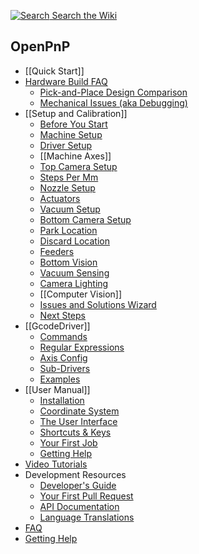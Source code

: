 [![Search](https://user-images.githubusercontent.com/9963310/182446869-7a6e5ab4-6547-4a5b-9dbe-8a5a4588cf35.png) Search the Wiki](/openpnp/openpnp/search?type=wikis)

OpenPnP
-------

* [[Quick Start]]
* [Hardware Build FAQ](https://github.com/openpnp/openpnp/wiki/Build-FAQ)
    * [Pick-and-Place Design Comparison](https://github.com/openpnp/openpnp/wiki/Pick-and-Place-Design-Comparison)
    * [Mechanical Issues (aka Debugging)](https://github.com/openpnp/openpnp/wiki/Mechanical-Issues-(aka-Debugging))
* [[Setup and Calibration]]
    * [Before You Start](https://github.com/openpnp/openpnp/wiki/Setup-and-Calibration_Before-You-Start)
    * [Machine Setup](https://github.com/openpnp/openpnp/wiki/Setup-and-Calibration_Machine-Setup)
    * [Driver Setup](https://github.com/openpnp/openpnp/wiki/Setup-and-Calibration_Driver-Setup)
    * [[Machine Axes]]
    * [Top Camera Setup](https://github.com/openpnp/openpnp/wiki/Setup-and-Calibration_Top-Camera-Setup)
    * [Steps Per Mm](https://github.com/openpnp/openpnp/wiki/Setup-and-Calibration_Steps-Per-Mm)
    * [Nozzle Setup](https://github.com/openpnp/openpnp/wiki/Setup-and-Calibration_Nozzle-Setup)
    * [Actuators](https://github.com/openpnp/openpnp/wiki/Setup-and-Calibration_Actuators)
    * [Vacuum Setup](https://github.com/openpnp/openpnp/wiki/Setup-and-Calibration_Vacuum-Setup)
    * [Bottom Camera Setup](https://github.com/openpnp/openpnp/wiki/Setup-and-Calibration_Bottom-Camera-Setup)
    * [Park Location](https://github.com/openpnp/openpnp/wiki/Setup-and-Calibration_Park-Location)
    * [Discard Location](https://github.com/openpnp/openpnp/wiki/Setup-and-Calibration_Discard-Location)
    * [Feeders](https://github.com/openpnp/openpnp/wiki/Setup-and-Calibration_Feeders)
    * [Bottom Vision](https://github.com/openpnp/openpnp/wiki/Setup-and-Calibration_Bottom-Vision)
    * [Vacuum Sensing](https://github.com/openpnp/openpnp/wiki/Setup-and-Calibration_Vacuum-Sensing)
    * [Camera Lighting](https://github.com/openpnp/openpnp/wiki/Setup-and-Calibration_Camera-Lighting)
    * [[Computer Vision]]
    * [Issues and Solutions Wizard](https://github.com/openpnp/openpnp/wiki/Issues-and-Solutions)
    * [Next Steps](https://github.com/openpnp/openpnp/wiki/Setup-and-Calibration_Next-Steps)
* [[GcodeDriver]]
    * [Commands](https://github.com/openpnp/openpnp/wiki/GcodeDriver_Command-Reference)
    * [Regular Expressions](https://github.com/openpnp/openpnp/wiki/GcodeDriver#regular-expressions-receiving-responses)
    * [Axis Config](https://github.com/openpnp/openpnp/wiki/GcodeDriver_Axis-Mapping)
    * [Sub-Drivers](https://github.com/openpnp/openpnp/wiki/GcodeDriver#sub-drivers)
    * [Examples](https://github.com/openpnp/openpnp/wiki/GcodeDriver_Example-Configurations)
* [[User Manual]]
    * [Installation](https://github.com/openpnp/openpnp/wiki/User-Manual#installation)
    * [Coordinate System](https://github.com/openpnp/openpnp/wiki/User-Manual#coordinate-system)
    * [The User Interface](https://github.com/openpnp/openpnp/wiki/User-Manual#the-user-interface)
    * [Shortcuts & Keys](https://github.com/openpnp/openpnp/wiki/User-Manual#keyboard-shortcuts)
    * [Your First Job](https://github.com/openpnp/openpnp/wiki/User-Manual#your-first-job)
    * [Getting Help](https://github.com/openpnp/openpnp/wiki/User-Manual#getting-help)
* [Video Tutorials](https://github.com/openpnp/openpnp/wiki/Video-Tutorials)
* Development Resources
    * [Developer's Guide](https://github.com/openpnp/openpnp/wiki/Developers-Guide)
    * [Your First Pull Request](https://github.com/openpnp/openpnp/wiki/Your-First-Pull-Request)
    * [API Documentation](http://openpnp.org/api)
    * [Language Translations](https://github.com/openpnp/openpnp/blob/test/TRANSLATIONS.md)
* [FAQ](https://github.com/openpnp/openpnp/wiki/FAQ)
* [Getting Help](https://github.com/openpnp/openpnp/wiki/Getting-Help)


